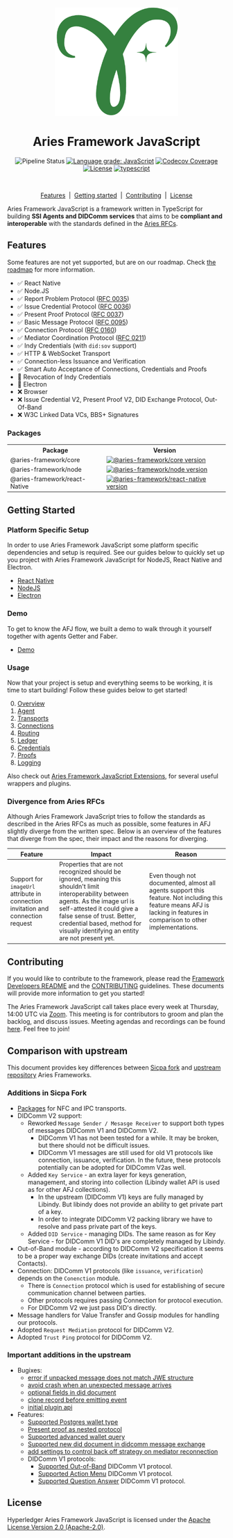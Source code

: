 <p align="center">
  <br />
  <img
    alt="Hyperledger Aries logo"
    src="https://raw.githubusercontent.com/hyperledger/aries-framework-javascript/aa31131825e3331dc93694bc58414d955dcb1129/images/aries-logo.png"
    height="250px"
  />
</p>
<h1 align="center"><b>Aries Framework JavaScript</b></h1>
<p align="center">
  <img
    alt="Pipeline Status"
    src="https://github.com/hyperledger/aries-framework-javascript/workflows/Continuous%20Integration/badge.svg?branch=main"
  />
  <a
    href="https://lgtm.com/projects/g/hyperledger/aries-framework-javascript/context:javascript"
    ><img
      alt="Language grade: JavaScript"
      src="https://img.shields.io/lgtm/grade/javascript/g/hyperledger/aries-framework-javascript.svg?logo=lgtm&logoWidth=18"
  /></a>
  <a href="https://codecov.io/gh/hyperledger/aries-framework-javascript/"
    ><img
      alt="Codecov Coverage"
      src="https://img.shields.io/codecov/c/github/hyperledger/aries-framework-javascript/coverage.svg?style=flat-square"
  /></a>
  <a
    href="https://raw.githubusercontent.com/hyperledger/aries-framework-javascript/main/LICENSE"
    ><img
      alt="License"
      src="https://img.shields.io/badge/License-Apache%202.0-blue.svg"
  /></a>
  <a href="https://www.typescriptlang.org/"
    ><img
      alt="typescript"
      src="https://img.shields.io/badge/%3C%2F%3E-TypeScript-%230074c1.svg"
  /></a>
</p>
<br />

<p align="center">
  <a href="#features">Features</a> &nbsp;|&nbsp;
  <a href="#getting-started">Getting started</a> &nbsp;|&nbsp;
  <a href="#contributing">Contributing</a> &nbsp;|&nbsp;
  <a href="#license">License</a> 
</p>

Aries Framework JavaScript is a framework written in TypeScript for building **SSI Agents and DIDComm services** that aims to be **compliant and interoperable** with the standards defined in the [Aries RFCs](https://github.com/hyperledger/aries-rfcs).

## Features

Some features are not yet supported, but are on our roadmap. Check [the roadmap](https://github.com/hyperledger/aries-framework-javascript/issues/39) for more information.

- ✅ React Native
- ✅ Node.JS
- ✅ Report Problem Protocol ([RFC 0035](https://github.com/hyperledger/aries-rfcs/blob/main/features/0035-report-problem/README.md))
- ✅ Issue Credential Protocol ([RFC 0036](https://github.com/hyperledger/aries-rfcs/blob/master/features/0036-issue-credential/README.md))
- ✅ Present Proof Protocol ([RFC 0037](https://github.com/hyperledger/aries-rfcs/tree/master/features/0037-present-proof/README.md))
- ✅ Basic Message Protocol ([RFC 0095](https://github.com/hyperledger/aries-rfcs/blob/master/features/0095-basic-message/README.md))
- ✅ Connection Protocol ([RFC 0160](https://github.com/hyperledger/aries-rfcs/blob/master/features/0160-connection-protocol/README.md))
- ✅ Mediator Coordination Protocol ([RFC 0211](https://github.com/hyperledger/aries-rfcs/blob/master/features/0211-route-coordination/README.md))
- ✅ Indy Credentials (with `did:sov` support)
- ✅ HTTP & WebSocket Transport
- ✅ Connection-less Issuance and Verification
- ✅ Smart Auto Acceptance of Connections, Credentials and Proofs
- 🚧 Revocation of Indy Credentials
- 🚧 Electron
- ❌ Browser
- ❌ Issue Credential V2, Present Proof V2, DID Exchange Protocol, Out-Of-Band
- ❌ W3C Linked Data VCs, BBS+ Signatures

### Packages

<table>
  <tr>
    <th><b>Package</b></th>
    <th><b>Version</b></th>
  </tr>
  <tr>
    <td>@aries-framework/core</td>
    <td>
      <a href="https://npmjs.com/package/@aries-framework/core">
        <img alt="@aries-framework/core version" src="https://img.shields.io/npm/v/@aries-framework/core"/>
      </a>
    </td>
  </tr>
  <tr>
    <td>@aries-framework/node</td>
    <td>
      <a href="https://npmjs.com/package/@aries-framework/node">
        <img alt="@aries-framework/node version" src="https://img.shields.io/npm/v/@aries-framework/node"/>
      </a>
    </td>
  </tr>
  <tr>
    <td>@aries-framework/react-Native</td>
    <td>
      <a href="https://npmjs.com/package/@aries-framework/react-native">
        <img alt="@aries-framework/react-native version" src="https://img.shields.io/npm/v/@aries-framework/react-native"/>
      </a>
    </td>
  </tr>
</table>

## Getting Started

### Platform Specific Setup

In order to use Aries Framework JavaScript some platform specific dependencies and setup is required. See our guides below to quickly set up you project with Aries Framework JavaScript for NodeJS, React Native and Electron.

- [React Native](/docs/setup-react-native.md)
- [NodeJS](/docs/setup-nodejs.md)
- [Electron](/docs/setup-electron.md)

### Demo

To get to know the AFJ flow, we built a demo to walk through it yourself together with agents Getter and Faber.

- [Demo](/demo)

### Usage

Now that your project is setup and everything seems to be working, it is time to start building! Follow these guides below to get started!

0. [Overview](/docs/getting-started/overview.md)
1. [Agent](/docs/getting-started/0-agent.md)
2. [Transports](/docs/getting-started/1-transports.md)
3. [Connections](/docs/getting-started/2-connections.md)
4. [Routing](/docs/getting-started/3-routing.md)
5. [Ledger](/docs/getting-started/4-ledger.md)
6. [Credentials](/docs/getting-started/5-credentials.md)
7. [Proofs](/docs/getting-started/6-proofs.md)
8. [Logging](/docs/getting-started/7-logging.md)

Also check out [Aries Framework JavaScript Extensions](https://github.com/hyperledger/aries-framework-javascript-ext), for several useful wrappers and plugins.

### Divergence from Aries RFCs

Although Aries Framework JavaScript tries to follow the standards as described in the Aries RFCs as much as possible, some features in AFJ slightly diverge from the written spec. Below is an overview of the features that diverge from the spec, their impact and the reasons for diverging.

| Feature                                                                          | Impact                                                                                                                                                                                                                                                                               | Reason                                                                                                                                                                  |
| -------------------------------------------------------------------------------- | ------------------------------------------------------------------------------------------------------------------------------------------------------------------------------------------------------------------------------------------------------------------------------------ | ----------------------------------------------------------------------------------------------------------------------------------------------------------------------- |
| Support for `imageUrl` attribute in connection invitation and connection request | Properties that are not recognized should be ignored, meaning this shouldn't limit interoperability between agents. As the image url is self-attested it could give a false sense of trust. Better, credential based, method for visually identifying an entity are not present yet. | Even though not documented, almost all agents support this feature. Not including this feature means AFJ is lacking in features in comparison to other implementations. |

## Contributing

If you would like to contribute to the framework, please read the [Framework Developers README](/DEVREADME.md) and the [CONTRIBUTING](/CONTRIBUTING.md) guidelines. These documents will provide more information to get you started!

The Aries Framework JavaScript call takes place every week at Thursday, 14:00 UTC via [Zoom](https://zoom.us/j/92215586249?pwd=Vm5ZTGV4T0cwVEl4blh3MjBzYjVYZz09).
This meeting is for contributors to groom and plan the backlog, and discuss issues.
Meeting agendas and recordings can be found [here](https://wiki.hyperledger.org/display/ARIES/Framework+JS+Meetings).
Feel free to join!

## Comparison with upstream

This document provides key differences between [Sicpa fork](https://github.com/sicpa-dlab/aries-framework-javascript) and [upstream repository](https://github.com/hyperledger/aries-framework-javascript) Aries Frameworks.

### Additions in Sicpa Fork

- [Packages](https://github.com/sicpa-dlab/value-transfer-ui-mobile/tree/main/packages) for NFC and IPC transports.
- DIDComm V2 support:
  - Reworked `Message Sender / Mesasge Receiver` to support both types of messages DIDComm V1 and DIDComm V2.
    - DIDComm V1 has not been tested for a while. It may be broken, but there should not be difficult issues.
    - DIDComm V1 messages are still used for old V1 protocols like connection, issuance, verification. In the future, these protocols potentially can be adopted for DIDComm V2as well.
  - Added `Key Service` - an extra layer for keys generation, management, and storing into collection (Libindy wallet API is used as for other AFJ collections).
    - In the upstream (DIDComm V1) keys are fully managed by Libindy. But libindy does not provide an ability to get private part of a key.
    - In order to integrate DIDComm V2 packing library we have to resolve and pass private part of the keys.
  - Added `DID Service` - managing DIDs. The same reason as for Key Service - for DIDComm V1 DID's are completely managed by Libindy.
- Out-of-Band module - according to DIDComm V2 specification it seems to be a proper way exchange DIDs (create invitations and accept Contacts).
- Connection: DIDComm V1 protocols (like `issuance`, `verification`) depends on the `Conenction` module.
  - There is `Connection` protocol which is used for establishing of secure communication channel between parties.
  - Other protocols requires passing Connection for protocol execution.
  - For DIDComm V2 we just pass DID's directly.
- Message handlers for Value Transfer and Gossip modules for handling our protocols.
- Adopted `Request Mediation` protocol for DIDComm V2.
- Adopted `Trust Ping` protocol for DIDComm V2.

### Important additions in the upstream

- Bugixes:
  - [error if unpacked message does not match JWE structure](https://github.com/hyperledger/aries-framework-javascript/issues/639)
  - [avoid crash when an unexpected message arrives](https://github.com/hyperledger/aries-framework-javascript/issues/1019)
  - [optional fields in did document](https://github.com/hyperledger/aries-framework-javascript/issues/726)
  - [clone record before emitting event](https://github.com/hyperledger/aries-framework-javascript/issues/938)
  - [initial plugin api](https://github.com/hyperledger/aries-framework-javascript/pull/907)
- Features:
  - [Supported Postgres wallet type](https://github.com/hyperledger/aries-framework-javascript/issues/699)
  - [Present proof as nested protocol](https://github.com/hyperledger/aries-framework-javascript/pull/972)
  - [Supported advanced wallet query](https://github.com/hyperledger/aries-framework-javascript/pull/831)
  - [Supported new did document in didcomm message exchange](https://github.com/hyperledger/aries-framework-javascript/issues/609)
  - [add settings to control back off strategy on mediator reconnection](https://github.com/hyperledger/aries-framework-javascript/issues/1017)
  - DIDComm V1 protocols:
    - [Supported Out-of-Band](https://github.com/hyperledger/aries-framework-javascript/pull/717) DIDComm V1 protocol.
    - [Supported Action Menu](https://github.com/hyperledger/aries-rfcs/blob/main/features/0509-action-menu/README.md) DIDComm V1 protocol.
    - [Supported Question Answer](https://github.com/hyperledger/aries-framework-javascript/pull/557) DIDComm V1 protocol.

## License

Hyperledger Aries Framework JavaScript is licensed under the [Apache License Version 2.0 (Apache-2.0)](/LICENSE).
